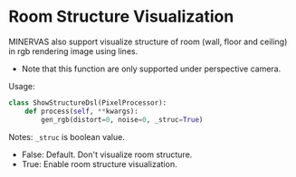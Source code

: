 # Room Structure Visualization

MINERVAS also support visualize structure of room (wall, floor and ceiling) in rgb rendering image using lines.

* Note that this function are only supported under perspective camera.

Usage:
```python
class ShowStructureDsl(PixelProcessor):
    def process(self, **kwargs):
        gen_rgb(distort=0, noise=0, _struc=True)
```

Notes:
`_struc` is boolean value.
* False: Default. Don't visualize room structure.
* True: Enable room structure visualization.